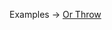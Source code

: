 <p class="ExampleLinks">Examples <span class="ExampleLinksTitleSeparator">-></span> <a href="../../examples/extension/or-throw">Or Throw</a></p>
